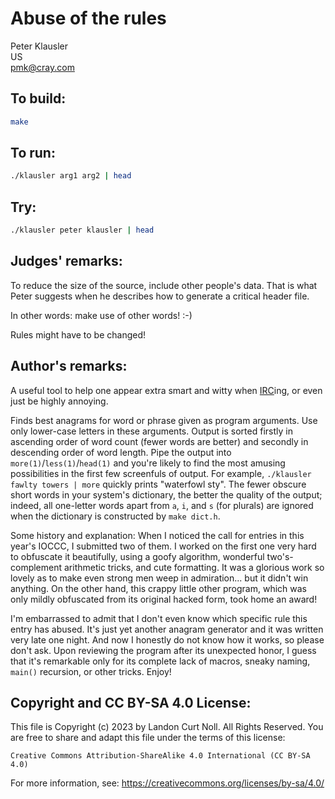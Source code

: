 # Abuse of the rules

Peter Klausler  
US  
pmk@cray.com  

## To build:

```sh
make
```

## To run:

```sh
./klausler arg1 arg2 | head
```

## Try:

```sh
./klausler peter klausler | head
```

## Judges' remarks:

To reduce the size of the source, include other people's data.
That is what Peter suggests when he describes how to generate
a critical header file.

In other words: make use of other words!  :-)

Rules might have to be changed!

## Author's remarks:

A useful tool to help one appear extra smart and witty when
[IRC](https://en.wikipedia.org/wiki/Internet_Relay_Chat)ing, or even
just be highly annoying.

Finds best anagrams for word or phrase given as program arguments. Use only
lower-case letters in these arguments. Output is sorted firstly in ascending
order of word count (fewer words are better) and secondly in descending order
of word length. Pipe the output into `more(1)`/`less(1)`/`head(1)` and you're likely
to find the most amusing possibilities in the first few screenfuls of output.
For example, `./klausler fawlty towers | more` quickly prints "waterfowl sty". The
fewer obscure short words in your system's dictionary, the better the quality
of the output; indeed, all one-letter words apart from `a`, `i`, and `s` (for
plurals) are ignored when the dictionary is constructed by `make dict.h`.

Some history and explanation: When I noticed the call for entries in this
year's IOCCC, I submitted two of them. I worked on the first one very hard to
obfuscate it beautifully, using a goofy algorithm, wonderful two's-complement
arithmetic tricks, and cute formatting. It was a glorious work so lovely as to
make even strong men weep in admiration... but it didn't win anything. On the
other hand, this crappy little other program, which was only mildly obfuscated
from its original hacked form, took home an award!

I'm embarrassed to admit that I don't even know which specific rule this entry
has abused. It's just yet another anagram generator and it was written very
late one night. And now I honestly do not know how it works, so please don't
ask. Upon reviewing the program after its unexpected honor, I guess that it's
remarkable only for its complete lack of macros, sneaky naming, `main()`
recursion, or other tricks. Enjoy!

## Copyright and CC BY-SA 4.0 License:

This file is Copyright (c) 2023 by Landon Curt Noll.  All Rights Reserved.
You are free to share and adapt this file under the terms of this license:

    Creative Commons Attribution-ShareAlike 4.0 International (CC BY-SA 4.0)

For more information, see: https://creativecommons.org/licenses/by-sa/4.0/
